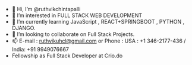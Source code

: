 - 👋 Hi, I’m @ruthvikchintapalli
- 👀 I’m interested in FULL STACK WEB DEVELOPMENT
- 🌱 I’m currently learning JavaScript , REACT+SPRINGBOOT , PYTHON , DJANGO.
- 💞️ I’m looking to collaborate on Full Stack Projects.
- 📫 E-mail : ruthvikuhcl@gmail.com or Phone : USA : +1 346-2177-436 / India: +91 9949076667
- Fellowship as Full Stack Developer at Crio.do

<!---
ruthvikchintapalli/ruthvikchintapalli is a ✨ special ✨ repository because its `README.md` (this file) appears on your GitHub profile.
You can click the Preview link to take a look at your changes.
--->

